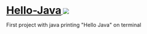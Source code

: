 <p align="center">

  <a href="https://skillicons.dev">
      <h1 style="display: inline;">Hello-Java</h1> 
    <img style="display: inline;" src="https://skillicons.dev/icons?i=java" /> 
  </a>
</p>


First project with java printing "Hello Java" on terminal
